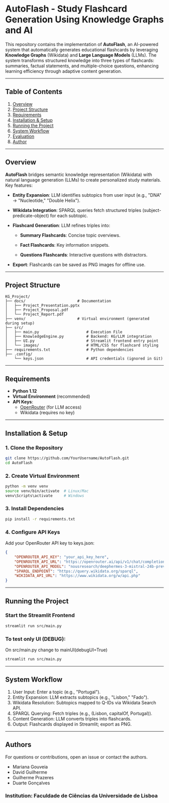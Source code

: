# AutoFlash - Study Flashcard Generation Using Knowledge Graphs and AI

This repository contains the implementation of **AutoFlash**, an AI-powered system that automatically generates educational flashcards by leveraging **Knowledge Graphs** (Wikidata) and **Large Language Models** (LLMs). The system transforms structured knowledge into three types of flashcards: summaries, factual statements, and multiple-choice questions, enhancing learning efficiency through adaptive content generation.

---

## Table of Contents

1. [Overview](#overview)  
2. [Project Structure](#project-structure)  
3. [Requirements](#requirements)
4. [Installation & Setup](#install)
5. [Running the Project](#running-the-project)
6. [System Workflow](#system)
7. [Evaluation](#eval)
6. [Author](#author-and-contact) 

---

## Overview

**AutoFlash** bridges semantic knowledge representation (Wikidata) with natural language generation (LLMs) to create personalized study materials. Key features:

- **Entity Expansion**: LLM identifies subtopics from user input (e.g., "DNA" → "Nucleotide," "Double Helix").

- **Wikidata Integration**: SPARQL queries fetch structured triples (subject-predicate-object) for each subtopic.

- **Flashcard Generation**: LLM refines triples into:
    - **Summary Flashcards**: Concise topic overviews.

    - **Fact Flashcards**: Key information snippets.

    - **Questions Flashcards**: Interactive questions with distractors.

- **Export**: Flashcards can be saved as PNG images for offline use.

---

## Project Structure
```
KG_Project/
├── docs/                       # Documentation
│   ├── Project_Presentation.pptx
│   ├── Project_Proposal.pdf
│   └── Project_Report.pdf
├── venv/                       # Virtual environment (generated during setup)
├── src/
│   ├── main.py                     # Execution File
│   ├── KnowledgeEngine.py          # Backend: KG/LLM integration
│   ├── UI.py                       # Streamlit frontend entry point
│   └── images/                     # HTML/CSS for flashcard styling
├── requirements.txt                # Python dependencies
├── .config/
    └── keys.json                   # API credentials (ignored in Git)
```

---

## Requirements

- **Python 1.12** 
- **Virtual Environment** (recommended)
- **API Keys**:
    - [OpenRouter](https://openrouter.ai/) (for LLM access)
    - Wikidata (requires no key)

---

## Installation & Setup

### 1. Clone the Repository
```bash
git clone https://github.com/YourUsername/AutoFlash.git
cd AutoFlash
```

### 2. Create Virtual Environment
```bash
python -m venv venv
source venv/bin/activate  # Linux/Mac
venv\Scripts\activate     # Windows
```

### 3. Install Dependencies
```bash
pip install -r requirements.txt
```

### 4. Configure API Keys
Add your OpenRouter API key to keys.json:
```json
{
    "OPENROUTER_API_KEY": "your_api_key_here",
    "OPENROUTER_API_URL": "https://openrouter.ai/api/v1/chat/completions",
    "OPENROUTER_API_MODEL": "nousresearch/deephermes-3-mistral-24b-preview:free",
    "SPARQL_ENDPOINT": "https://query.wikidata.org/sparql",
    "WIKIDATA_API_URL": "https://www.wikidata.org/w/api.php"
}

```

---

## Running the Project

### Start the Streamlit Frontend
```bash
streamlit run src/main.py
```

### To test only UI (DEBUG):
On src/main.py change to mainUI(debugUI=True)
```bash
streamlit run src/main.py
```

---

## System Workflow
1. User Input: Enter a topic (e.g., "Portugal").
2. Entity Expansion: LLM extracts subtopics (e.g., "Lisbon," "Fado").
3. Wikidata Resolution: Subtopics mapped to Q-IDs via Wikidata Search API.
4. SPARQL Querying: Fetch triples (e.g., (Lisbon, capitalOf, Portugal)).
5. Content Generation: LLM converts triples into flashcards.
6. Output: Flashcards displayed in Streamlit; export as PNG.

---

## Authors
For questions or contributions, open an issue or contact the authors.
- Mariana Gouveia
- David Guilherme 
- Guilherme Prazeres
- Duarte Gonçalves

### **Institution**: Faculdade de Ciências da Universidade de Lisboa